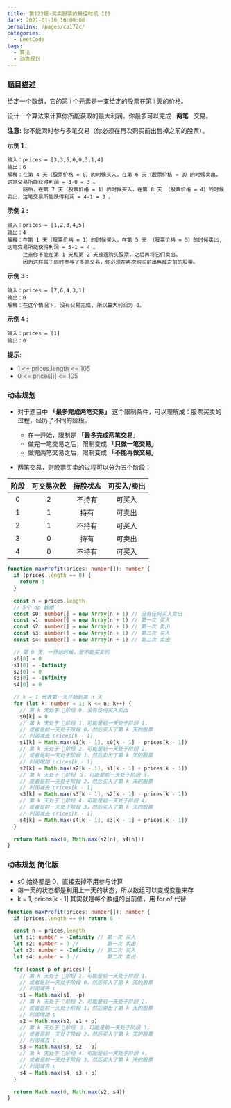 ```yaml
---
title: 第123题-买卖股票的最佳时机 III
date: 2021-01-10 16:00:08
permalink: /pages/ca172c/
categories:
  - LeetCode
tags:
  - 算法
  - 动态规划
---
```


### [题目描述](https://leetcode-cn.com/problems/best-time-to-buy-and-sell-stock-iii/)

给定一个数组，它的第 <span style="background: #eee; color: #666;">i</span> 个元素是一支给定的股票在第 <span style="background: #eee; color: #666;">i</span> 天的价格。

设计一个算法来计算你所能获取的最大利润。你最多可以完成   **两笔**   交易。

**注意:** 你不能同时参与多笔交易（你必须在再次购买前出售掉之前的股票）。

**示例 1 :**

```
输入：prices = [3,3,5,0,0,3,1,4]
输出：6
解释：在第 4 天（股票价格 = 0）的时候买入，在第 6 天（股票价格 = 3）的时候卖出，这笔交易所能获得利润 = 3-0 = 3 。
     随后，在第 7 天（股票价格 = 1）的时候买入，在第 8 天 （股票价格 = 4）的时候卖出，这笔交易所能获得利润 = 4-1 = 3 。
```

<!-- more -->

**示例 2 :**

```
输入：prices = [1,2,3,4,5]
输出：4
解释：在第 1 天（股票价格 = 1）的时候买入，在第 5 天 （股票价格 = 5）的时候卖出, 这笔交易所能获得利润 = 5-1 = 4 。  
     注意你不能在第 1 天和第 2 天接连购买股票，之后再将它们卖出。  
     因为这样属于同时参与了多笔交易，你必须在再次购买前出售掉之前的股票。
```

**示例 3 :**

```
输入：prices = [7,6,4,3,1]
输出：0
解释：在这个情况下, 没有交易完成, 所以最大利润为 0。
```

**示例 4 :**

```
输入：prices = [1]
输出：0
```

**提示:**

- <span style="background: #eee; color: #666;">1 <= prices.length <= 105</span>
- <span style="background: #eee; color: #666;">0 <= prices[i] <= 105</span>

### 动态规划

- 对于题目中 **「最多完成两笔交易」** 这个限制条件，可以理解成：股票买卖的过程，经历了不同的阶段。

  - 在一开始，限制是 **「最多完成两笔交易」**
  - 做完一笔交易之后，限制变成 **「只做一笔交易」**
  - 做完两笔交易之后，限制变成 **「不能再做交易」**

- 两笔交易，则股票买卖的过程可以分为五个阶段：

| **阶段** | **可交易次数** | **持股状态** | **可买入/卖出** |
| :------: | :------------: | :----------: | :-------------: |
|    0     |       2        |    不持有    |     可买入      |
|    1     |       1        |     持有     |     可卖出      |
|    2     |       1        |    不持有    |     可买入      |
|    3     |       0        |     持有     |     可卖出      |
|    4     |       0        |    不持有    |     可买入      |

```TypeScript
function maxProfit(prices: number[]): number {
  if (prices.length == 0) {
    return 0
  }

  const n = prices.length
  // 5个 dp 数组
  const s0: number[] = new Array(n + 1) // 没有任何买入卖出
  const s1: number[] = new Array(n + 1) // 第一次 买入
  const s2: number[] = new Array(n + 1) // 第一次 卖出
  const s3: number[] = new Array(n + 1) // 第二次 买入
  const s4: number[] = new Array(n + 1) // 第二次 卖出

  // 第 0 天，一开始时候，是不能买卖的
  s0[0] = 0
  s1[0] = -Infinity
  s2[0] = 0
  s3[0] = -Infinity
  s4[0] = 0

  // k = 1 代表第一天开始到第 n 天
  for (let k: number = 1; k <= n; k++) {
    // 第 k 天处于 🤖阶段 0，没有任何买入卖出
    s0[k] = 0
    // 第 k 天处于 🤖阶段 1，可能是前一天处于阶段 1，
    // 或者是前一天处于阶段 0，然后买入了第 k 天的股票
    // 利润减去 prices[k - 1]
    s1[k] = Math.max(s1[k - 1], s0[k - 1] - prices[k - 1])
    // 第 k 天处于 🤖阶段 2，可能是前一天处于阶段 2，
    // 或者是前一天处于阶段 1，然后卖出了第 k 天的股票
    // 利润增加 prices[k - 1]
    s2[k] = Math.max(s2[k - 1], s1[k - 1] + prices[k - 1])
    // 第 k 天处于 🤖阶段 ３，可能是前一天处于阶段 3，
    // 或者是前一天处于阶段 2，然后买入了第 k 天的股票
    // 利润减去 prices[k - 1]
    s3[k] = Math.max(s3[k - 1], s2[k - 1] - prices[k - 1])
    // 第 k 天处于 🤖阶段 4，可能是前一天处于阶段 4，
    // 或者是前一天处于阶段 3，然后买入了第 k 天的股票
    // 利润减去 prices[k - 1]
    s4[k] = Math.max(s4[k - 1], s3[k - 1] + prices[k - 1])
  }

  return Math.max(0, Math.max(s2[n], s4[n]))
}
```

### 动态规划 简化版

- s0 始终都是 0，直接去掉不用参与计算
- 每一天的状态都是利用上一天的状态，所以数组可以变成变量来存
- k = 1, prices[k - 1] 其实就是每个数组的当前值，用 for of 代替

```TypeScript
function maxProfit(prices: number[]): number {
  if (prices.length == 0) return 0

  const n = prices.length
  let s1: number = -Infinity // 第一次 买入
  let s2: number = 0 //         第一次 卖出
  let s3: number = -Infinity // 第二次 买入
  let s4: number = 0 //         第二次 卖出

  for (const p of prices) {
    // 第 k 天处于 🤖阶段 1，可能是前一天处于阶段 1，
    // 或者是前一天处于阶段 0，然后买入了第 k 天的股票
    // 利润减去 p
    s1 = Math.max(s1, -p)
    // 第 k 天处于 🤖阶段 2，可能是前一天处于阶段 2，
    // 或者是前一天处于阶段 1，然后卖出了第 k 天的股票
    // 利润增加 p
    s2 = Math.max(s2, s1 + p)
    // 第 k 天处于 🤖阶段 ３，可能是前一天处于阶段 3，
    // 或者是前一天处于阶段 2，然后买入了第 k 天的股票
    // 利润减去 p
    s3 = Math.max(s3, s2 - p)
    // 第 k 天处于 🤖阶段 4，可能是前一天处于阶段 4，
    // 或者是前一天处于阶段 3，然后买入了第 k 天的股票
    // 利润减去 p
    s4 = Math.max(s4, s3 + p)
  }

  return Math.max(0, Math.max(s2, s4))
}
```
